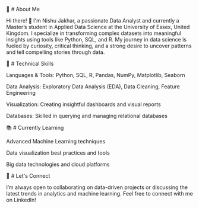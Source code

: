 🌸 # About Me

Hi there! 👋 I'm Nishu Jakhar, a passionate Data Analyst and currently a Master’s student in Applied Data Science at the University of Essex, United Kingdom. I specialize in transforming complex datasets into meaningful insights using tools like Python, SQL, and R. My journey in data science is fueled by curiosity, critical thinking, and a strong desire to uncover patterns and tell compelling stories through data.

🔧 # Technical Skills

Languages & Tools: Python, SQL, R, Pandas, NumPy, Matplotlib, Seaborn

Data Analysis: Exploratory Data Analysis (EDA), Data Cleaning, Feature Engineering

Visualization: Creating insightful dashboards and visual reports

Databases: Skilled in querying and managing relational databases

📚 # Currently Learning

Advanced Machine Learning techniques

Data visualization best practices and tools

Big data technologies and cloud platforms

🤝 # Let's Connect

I’m always open to collaborating on data-driven projects or discussing the latest trends in analytics and machine learning.
Feel free to connect with me on LinkedIn!
